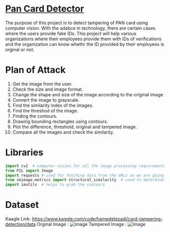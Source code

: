 # <u>Pan Card Detector</u>

The purpose of this project is to detect tampering of PAN card using computer vision. With the adabce in technology, there are certain cases where the users provide fake IDs. This project will help various organizations where their employees provide them with IDs of verifications and the organization can know whethr the ID provided by their employees is orginal or not.


# Plan of Attack 
1. Get the image from the user.
2. Check the size and image format.
3. Change the shape and size of the image according to the original image
4. Convert the image to grayscale.
5. Find the similarity index of the images.
6. Find the threshod of the image.
7. Finding the contours.
8. Drawing bounding rectangles using contours. 
9. Plot the difference, threshold, original and tampered image.
10. Compare all the images and check the similarity.


# Libraries 
```python 
import cv2  # computer vision for all the image processing requirements
from PIL import Image
import requests # used for fetching data from the URLs as we are going to take images from various urls
from skimage.metrics import structural_similarity  # used to determine the structural similarity score of the original and tamppered image
import imutils  # helps to grab the contours
```


# Dataset
Kaagle Link: https://www.kaggle.com/code/hamedetezadi/card-tampering-detection/data
Orginal Image : ![image](https://user-images.githubusercontent.com/93417245/208227483-41a819c2-5b11-4805-8043-7dd8d13f39c6.png)
Tampered Image : ![image](https://user-images.githubusercontent.com/93417245/208227511-88bbd041-073a-4ca7-9464-5a1c8ecc264c.png)
